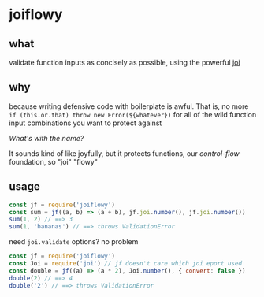 # joiflowy

## what

validate function inputs as concisely as possible, using the powerful [joi](https://www.npmjs.com/package/joi)

## why

because writing defensive code with boilerplate is awful.  That is, no more `if (this.or.that) throw new Error(${whatever})` for all of the wild function input combinations you want to protect against

_What's with the name?_

It sounds kind of like joyfully, but it protects functions, our _control-flow_ foundation, so "joi" "flowy"

## usage

```js
const jf = require('joiflowy')
const sum = jf((a, b) => (a + b), jf.joi.number(), jf.joi.number())
sum(1, 2) // ==> 3
sum(1, 'bananas') // ==> throws ValidationError
```

need `joi.validate` options?  no problem

```js
const jf = require('joiflowy')
const Joi = require('joi') // jf doesn't care which joi eport used
const double = jf((a) => (a * 2), Joi.number(), { convert: false })
double(2) // ==> 4
double('2') // ==> throws ValidationError
```
